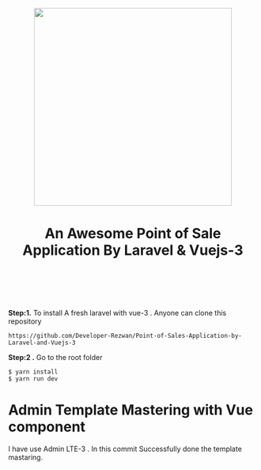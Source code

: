 <p align="center">
<p align="center"><a href="https://laravel.com" target="_blank"><img src="https://www.tandemhrconsultants.com/wp-content/uploads/2018/04/laravel-vue.png" width="400"></a></p>
</p>
<h1 align="center"> An Awesome Point of Sale Application By Laravel & Vuejs-3 </h1>
<br>
</hr>
<br>
<br>
<br>
<p><b>Step:1.</b> To install A fresh laravel with vue-3 . Anyone can clone this repository</p>
</p>

```
https://github.com/Developer-Rezwan/Point-of-Sales-Application-by-Laravel-and-Vuejs-3
```

<p> <b>Step:2 .</b> Go to the root folder </p>

```
$ yarn install
$ yarn run dev

```

# Admin Template Mastering with Vue component

I have use Admin LTE-3 . In this commit Successfully done the template mastaring.
